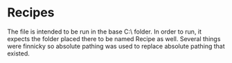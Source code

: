 # Recipes

The file is intended to be run in the base C:\\ folder. 
In order to run, it expects the folder placed there to be named Recipe as well.
Several things were finnicky so absolute pathing was used to replace absolute pathing that existed.
